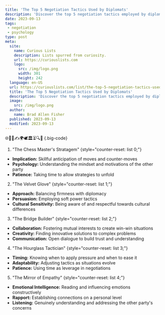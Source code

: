 ```yaml
---
title: 'The Top 5 Negotiation Tactics Used by Diplomats'
description: 'Discover the top 5 negotiation tactics employed by diplomats. This article satisfies your curiosity about effective strategies for diplomatic negotiations.'
date: 2023-09-13
tags:
 - negotiation
 - psychology
type: post
meta:
  site:
    name: Curious Lists
    description: Lists spurred from curiosity.
    url: https://curiouslists.com
    logo:
      src: /img/logo.png
      width: 301
      height: 242
  language: en-US
  url: https://curiouslists.com/list/the-top-5-negotiation-tactics-used-by-diplomats
  title: 'The Top 5 Negotiation Tactics Used by Diplomats'
  description: 'Discover the top 5 negotiation tactics employed by diplomats. This article satisfies your curiosity about effective strategies for diplomatic negotiations.'
  image:
    src: /img/logo.png
  author:
    name: Brad Allen Fisher
  published: 2023-09-13
  modified: 2023-09-13
---
```



🌐🤝📜✍️🌍🕊️🏛️⏳🔍🤔 {.big-code}

1. "The Chess Master's Stratagem" {style="counter-reset: list 0;"}
  - **Implication:** Skillful anticipation of moves and counter-moves
  - **Psychology:** Understanding the mindset and motivations of the other party
  - **Patience:** Taking time to allow strategies to unfold

2. "The Velvet Glove" {style="counter-reset: list 1;"}
  - **Approach:** Balancing firmness with diplomacy
  - **Persuasion:** Employing soft power tactics
  - **Cultural Sensitivity:** Being aware of and respectful towards cultural differences

3. "The Bridge Builder" {style="counter-reset: list 2;"}
  - **Collaboration:** Fostering mutual interests to create win-win situations
  - **Creativity:** Finding innovative solutions to complex problems
  - **Communication:** Open dialogue to build trust and understanding

4. "The Hourglass Tactician" {style="counter-reset: list 3;"}
  - **Timing:** Knowing when to apply pressure and when to ease it
  - **Adaptability:** Adjusting tactics as situations evolve
  - **Patience:** Using time as leverage in negotiations

5. "The Mirror of Empathy" {style="counter-reset: list 4;"}
  - **Emotional Intelligence:** Reading and influencing emotions constructively
  - **Rapport:** Establishing connections on a personal level
  - **Listening:** Genuinely understanding and addressing the other party's concerns